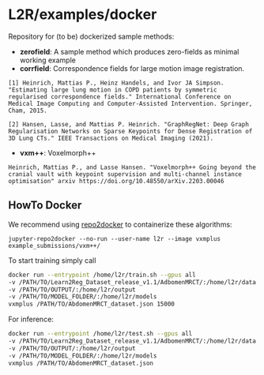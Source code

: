 
# L2R/examples/docker

Repository for (to be) dockerized sample methods:

* **zerofield**: A sample method which produces zero-fields as minimal working example
* **corrfield**: Correspondence fields for large motion image registration.

```text
[1] Heinrich, Mattias P., Heinz Handels, and Ivor JA Simpson. "Estimating large lung motion in COPD patients by symmetric regularised correspondence fields." International Conference on Medical Image Computing and Computer-Assisted Intervention. Springer, Cham, 2015.

[2] Hansen, Lasse, and Mattias P. Heinrich. "GraphRegNet: Deep Graph Regularisation Networks on Sparse Keypoints for Dense Registration of 3D Lung CTs." IEEE Transactions on Medical Imaging (2021).
```

* **vxm++**: Voxelmorph++

```text
Heinrich, Mattias P., and Lasse Hansen. "Voxelmorph++ Going beyond the cranial vault with keypoint supervision and multi-channel instance optimisation" arxiv https://doi.org/10.48550/arXiv.2203.00046
```

## HowTo Docker

We recommend using [repo2docker](https://github.com/jupyterhub/repo2docker) to containerize these algorithms:

`jupyter-repo2docker --no-run --user-name l2r --image vxmplus example_submissions/vxm++/`

To start training simply call

```bash
docker run --entrypoint /home/l2r/train.sh --gpus all
-v /PATH/TO/Learn2Reg_Dataset_release_v1.1/AdbomenMRCT/:/home/l2r/data
-v /PATH/TO/OUTPUT/:/home/l2r/output
-v /PATH/TO/MODEL_FOLDER/:/home/l2r/models
vxmplus /PATH/TO/AbdomenMRCT_dataset.json 15000

```

For inference:

```bash
docker run --entrypoint /home/l2r/test.sh --gpus all
-v /PATH/TO/Learn2Reg_Dataset_release_v1.1/AdbomenMRCT/:/home/l2r/data
-v /PATH/TO/OUTPUT/:/home/l2r/output
-v /PATH/TO/MODEL_FOLDER/:/home/l2r/models
vxmplus /PATH/TO/AbdomenMRCT_dataset.json

```
